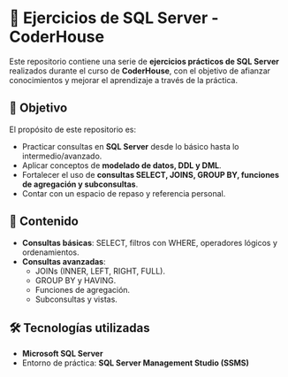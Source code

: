 # 📘 Ejercicios de SQL Server - CoderHouse

Este repositorio contiene una serie de **ejercicios prácticos de SQL Server** realizados durante el curso de **CoderHouse**, con el objetivo de afianzar conocimientos y mejorar el aprendizaje a través de la práctica.

## 🎯 Objetivo
El propósito de este repositorio es:
- Practicar consultas en **SQL Server** desde lo básico hasta lo intermedio/avanzado.
- Aplicar conceptos de **modelado de datos, DDL y DML**.
- Fortalecer el uso de **consultas SELECT, JOINS, GROUP BY, funciones de agregación y subconsultas**.
- Contar con un espacio de repaso y referencia personal.

## 📂 Contenido 
- **Consultas básicas**: SELECT, filtros con WHERE, operadores lógicos y ordenamientos.  
- **Consultas avanzadas**:  
  - JOINs (INNER, LEFT, RIGHT, FULL).  
  - GROUP BY y HAVING.  
  - Funciones de agregación.  
  - Subconsultas y vistas.  

## 🛠️ Tecnologías utilizadas
- **Microsoft SQL Server**  
- Entorno de práctica: **SQL Server Management Studio (SSMS)**  
